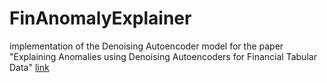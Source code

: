 # FinAnomalyExplainer
implementation of the Denoising Autoencoder model for the paper "Explaining Anomalies using Denoising Autoencoders for Financial Tabular Data" [link](https://sites.google.com/view/2022-workshop-explainable-ai/accepted-papers?authuser=0)
